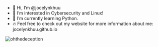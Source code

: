 
- 👋 Hi, I’m @jocelynkhuu
- 🐧 I’m interested in Cybersecurity and Linux!
- 🌱 I’m currently learning Python.
- 🔥 Feel free to check out my website for more information about me: jocelynkhuu.github.io

<!---
jocelynkhuu/jocelynkhuu is a ✨ special ✨ repository because its `README.md` (this file) appears on your GitHub profile.
You can click the Preview link to take a look at your changes.
--->

![ohthedeception](https://user-images.githubusercontent.com/62637533/122641225-bee26500-d0b8-11eb-80d5-c98bded259f1.png)
